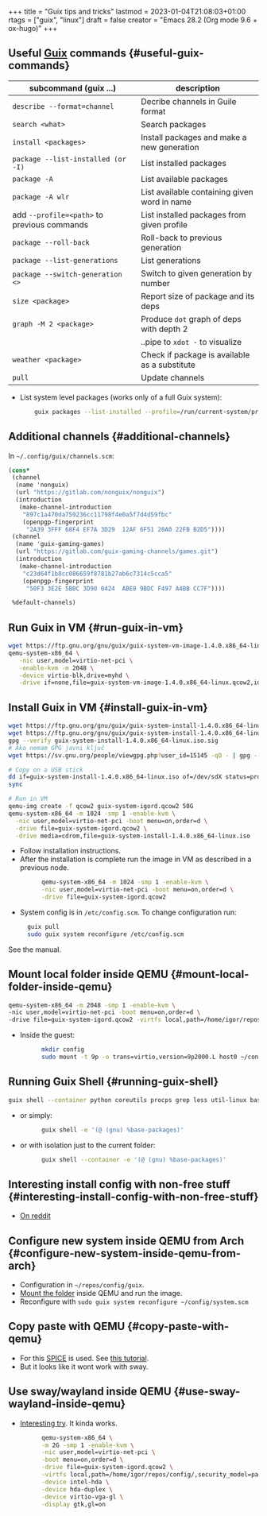 +++
title = "Guix tips and tricks"
lastmod = 2023-01-04T21:08:03+01:00
rtags = ["guix", "linux"]
draft = false
creator = "Emacs 28.2 (Org mode 9.6 + ox-hugo)"
+++

## Useful [Guix](https://guix.gnu.org/) commands {#useful-guix-commands}

| subcommand (guix ...)                       | description                                   |
|---------------------------------------------|-----------------------------------------------|
| `describe --format=channel`                 | Decribe channels in Guile format              |
| `search <what>`                             | Search packages                               |
| `install <packages>`                        | Install packages and make a new generation    |
| `package --list-installed (or -I)`          | List installed packages                       |
| `package -A`                                | List available packages                       |
| `package -A wlr`                            | List available containing given word in name  |
| add `--profile=<path>` to previous commands | List installed packages from given profile    |
| `package --roll-back`                       | Roll-back to previous generation              |
| `package --list-generations`                | List generations                              |
| `package --switch-generation <>`            | Switch to given generation by number          |
| `size <package>`                            | Report size of package and its deps           |
| `graph -M 2 <package>`                      | Produce `dot` graph of deps with depth 2      |
|                                             | ..pipe to `xdot -` to visualize               |
| `weather <package>`                         | Check if package is available as a substitute |
| `pull`                                      | Update channels                               |

-   List system level packages (works only of a full Guix system):
    ```sh
        guix packages --list-installed --profile=/run/current-system/profile
    ```


## Additional channels {#additional-channels}

In `~/.config/guix/channels.scm`:

```scheme
(cons*
 (channel
  (name 'nonguix)
  (url "https://gitlab.com/nonguix/nonguix")
  (introduction
   (make-channel-introduction
    "897c1a470da759236cc11798f4e0a5f7d4d59fbc"
    (openpgp-fingerprint
     "2A39 3FFF 68F4 EF7A 3D29  12AF 6F51 20A0 22FB B2D5"))))
 (channel
  (name 'guix-gaming-games)
  (url "https://gitlab.com/guix-gaming-channels/games.git")
  (introduction
   (make-channel-introduction
    "c23d64f1b8cc086659f8781b27ab6c7314c5cca5"
    (openpgp-fingerprint
     "50F3 3E2E 5B0C 3D90 0424  ABE8 9BDC F497 A4BB CC7F"))))

 %default-channels)
```


## Run Guix in VM {#run-guix-in-vm}

```sh
wget https://ftp.gnu.org/gnu/guix/guix-system-vm-image-1.4.0.x86_64-linux.qcow2
qemu-system-x86_64 \
   -nic user,model=virtio-net-pci \
   -enable-kvm -m 2048 \
   -device virtio-blk,drive=myhd \
   -drive if=none,file=guix-system-vm-image-1.4.0.x86_64-linux.qcow2,id=myhd
```


## Install Guix in VM {#install-guix-in-vm}

```sh
wget https://ftp.gnu.org/gnu/guix/guix-system-install-1.4.0.x86_64-linux.iso
wget https://ftp.gnu.org/gnu/guix/guix-system-install-1.4.0.x86_64-linux.iso.sig
gpg --verify guix-system-install-1.4.0.x86_64-linux.iso.sig
# Ako nemam GPG javni ključ
wget https://sv.gnu.org/people/viewgpg.php?user_id=15145 -qO - | gpg --import -

# Copy on a USB stick
dd if=guix-system-install-1.4.0.x86_64-linux.iso of=/dev/sdX status=progress
sync

# Run in VM
qemu-img create -f qcow2 guix-system-igord.qcow2 50G
qemu-system-x86_64 -m 1024 -smp 1 -enable-kvm \
  -nic user,model=virtio-net-pci -boot menu=on,order=d \
  -drive file=guix-system-igord.qcow2 \
  -drive media=cdrom,file=guix-system-install-1.4.0.x86_64-linux.iso
```

-   Follow installation instructions.
-   After the installation is complete run the image in VM as described in a
    previous node.
    ```sh
          qemu-system-x86_64 -m 1024 -smp 1 -enable-kvm \
          -nic user,model=virtio-net-pci -boot menu=on,order=d \
          -drive file=guix-system-igord.qcow2
    ```
-   System config is in `/etc/config.scm`. To change configuration run:
    ```sh
      guix pull
      sudo guix system reconfigure /etc/config.scm
    ```

See the manual.


## Mount local folder inside QEMU {#mount-local-folder-inside-qemu}

```sh
qemu-system-x86_64 -m 2048 -smp 1 -enable-kvm \
-nic user,model=virtio-net-pci -boot menu=on,order=d \
-drive file=guix-system-igord.qcow2 -virtfs local,path=/home/igor/repos/config/guix/,security_model=passthrough,mount_tag=host0,id=host0
```

-   Inside the guest:
    ```sh
          mkdir config
          sudo mount -t 9p -o trans=virtio,version=9p2000.L host0 ~/config
    ```


## Running Guix Shell {#running-guix-shell}

```sh
guix shell --container python coreutils procps grep less util-linux bash -- bash
```

-   or simply:
    ```sh
          guix shell -e '(@ (gnu) %base-packages)'
    ```
-   or with isolation just to the current folder:
    ```sh
          guix shell --container -e '(@ (gnu) %base-packages)'
    ```


## Interesting install config with non-free stuff {#interesting-install-config-with-non-free-stuff}

-   [On reddit](https://www.reddit.com/r/GUIX/comments/epckio/gnu_system_with_wayland_and_sway/)


## Configure new system inside QEMU from Arch {#configure-new-system-inside-qemu-from-arch}

-   Configuration in `~/repos/config/guix`.
-   [Mount the folder](#mount-local-folder-inside-qemu) inside QEMU and run the image.
-   Reconfigure with `sudo guix system reconfigure ~/config/system.scm`


## Copy paste with QEMU {#copy-paste-with-qemu}

-   For this [SPICE](https://spice-space.org/) is used. See [this tutorial](https://www.linux-kvm.org/page/SPICE).
-   But it looks like it wont work with sway.


## Use sway/wayland inside QEMU {#use-sway-wayland-inside-qemu}

-   [Interesting try](https://ask.fedoraproject.org/t/run-sway-in-qemu/23753). It kinda works.
    ```sh
          qemu-system-x86_64 \
          -m 2G -smp 1 -enable-kvm \
          -nic user,model=virtio-net-pci \
          -boot menu=on,order=d \
          -drive file=guix-system-igord.qcow2 \
          -virtfs local,path=/home/igor/repos/config/,security_model=passthrough,mount_tag=host0,id=host0 \
          -device intel-hda \
          -device hda-duplex \
          -device virtio-vga-gl \
          -display gtk,gl=on
    ```
